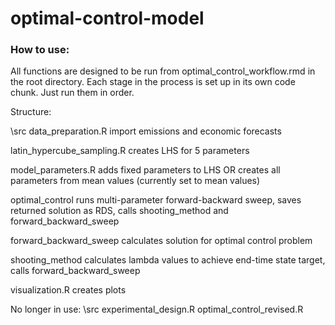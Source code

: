 # optimal-control-model

### How to use:
All functions are designed to be run from optimal_control_workflow.rmd in the root directory. Each stage in the process is set up in its own code chunk. Just run them in order. 

Structure:

\src
data_preparation.R import emissions and economic forecasts

latin_hypercube_sampling.R creates LHS for 5 parameters

model_parameters.R adds fixed parameters to LHS OR creates all parameters from mean values (currently set to mean values)

optimal_control runs multi-parameter forward-backward sweep, saves returned solution as RDS, calls shooting_method and forward_backward_sweep

forward_backward_sweep calculates solution for optimal control problem

shooting_method calculates lambda values to achieve end-time state target, calls forward_backward_sweep

visualization.R creates plots

No longer in use:
\src
experimental_design.R
optimal_control_revised.R
